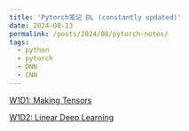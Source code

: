 ```yaml
---
title: 'Pytorch笔记 DL (constantly updated)'
date: 2024-08-13
permalink: /posts/2024/08/pytorch-notes/
tags:
  - python
  - pytorch
  - DNN
  - CNN
---
```


[W1D1: Making Tensors](https://shangll.notion.site/W1D1-Making-Tensors-fd6c7365b7154019826166e212351882)

[W1D2: Linear Deep Learning](https://shangll.notion.site/W1D2-Learning-Hyperparameters-2da1d27148f0447ba5ddec240fed6b74?pvs=4)
